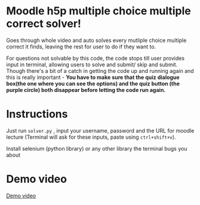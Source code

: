 # Moodle h5p multiple choice multiple correct solver!
Goes through whole video and auto solves every mutliple choice multiple correct it finds, leaving the rest for user to do if they want to.

For questions not solvable by this code, the code stops till user provides input in terminal, allowing users to solve and submit/ skip and submit. Though there's a bit of a catch in getting the code up and running again and this is really important - **You have to make sure that the quiz dialogue box(the one where you can see the options) and the quiz button (the purple circle) both disappear before letting the code run again.**

# Instructions 
Just run `solver.py` , input your username, password and the URL for moodle lecture (Terminal will ask for these inputs, paste using `ctrl+shift+v`).

Install selenium (python library) or any other library the terminal bugs you about

# Demo video
[Demo video](https://github.com/AdityaPrasad275/cl246-h5p-solver/assets/47395463/bdcc1db1-6b58-4b67-863c-534848254f12)


